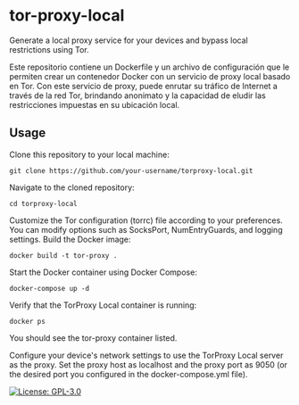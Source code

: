 # tor-proxy-local
Generate a local proxy service for your devices and bypass local restrictions using Tor. 

Este repositorio contiene un Dockerfile y un archivo de configuración que le permiten crear un contenedor Docker con un servicio de proxy local basado en Tor. Con este servicio de proxy, puede enrutar su tráfico de Internet a través de la red Tor, brindando anonimato y la capacidad de eludir las restricciones impuestas en su ubicación local.

## Usage

Clone this repository to your local machine:
```
git clone https://github.com/your-username/torproxy-local.git
```
Navigate to the cloned repository:
```
cd torproxy-local
```
Customize the Tor configuration (torrc) file according to your preferences. You can modify options such as SocksPort, NumEntryGuards, and logging settings.
Build the Docker image:
```
docker build -t tor-proxy .
```
Start the Docker container using Docker Compose:
```
docker-compose up -d
```
Verify that the TorProxy Local container is running:
```
docker ps
```
You should see the tor-proxy container listed.

Configure your device's network settings to use the TorProxy Local server as the proxy. Set the proxy host as localhost and the proxy port as 9050 (or the desired port you configured in the docker-compose.yml file).

[![License: GPL-3.0](https://img.shields.io/badge/License-GPL%203.0-blue.svg)](https://www.gnu.org/licenses/gpl-3.0)


